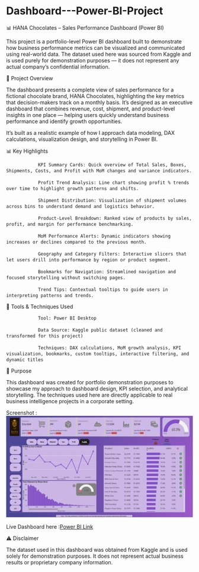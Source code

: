 # Dashboard---Power-BI-Project
📊 HANA Chocolates – Sales Performance Dashboard (Power BI)

This project is a portfolio-level Power BI dashboard built to demonstrate how business performance metrics can be visualized and communicated using real-world data. The dataset used here was sourced from Kaggle and is used purely for demonstration purposes — it does not represent any actual company’s confidential information.

📁 Project Overview

The dashboard presents a complete view of sales performance for a fictional chocolate brand, HANA Chocolates, highlighting the key metrics that decision-makers track on a monthly basis. It’s designed as an executive dashboard that combines revenue, cost, shipment, and product-level insights in one place — helping users quickly understand business performance and identify growth opportunities.

It’s built as a realistic example of how I approach data modeling, DAX calculations, visualization design, and storytelling in Power BI.

📊 Key Highlights

                KPI Summary Cards: Quick overview of Total Sales, Boxes, Shipments, Costs, and Profit with MoM changes and variance indicators.
                
                Profit Trend Analysis: Line chart showing profit % trends over time to highlight growth patterns and shifts.
                
                Shipment Distribution: Visualization of shipment volumes across bins to understand demand and logistics behavior.
                
                Product-Level Breakdown: Ranked view of products by sales, profit, and margin for performance benchmarking.
                
                MoM Performance Alerts: Dynamic indicators showing increases or declines compared to the previous month.
                
                Geography and Category Filters: Interactive slicers that let users drill into performance by region or product segment.
                
                Bookmarks for Navigation: Streamlined navigation and focused storytelling without switching pages.
                
                Trend Tips: Contextual tooltips to guide users in interpreting patterns and trends.

🧰 Tools & Techniques Used

                Tool: Power BI Desktop
                
                Data Source: Kaggle public dataset (cleaned and transformed for this project)
                
                Techniques: DAX calculations, MoM growth analysis, KPI visualization, bookmarks, custom tooltips, interactive filtering, and dynamic titles

📌 Purpose

This dashboard was created for portfolio demonstration purposes to showcase my approach to dashboard design, KPI selection, and analytical storytelling. The techniques used here are directly applicable to real business intelligence projects in a corporate setting.

Screenshot : ![Dashboard](https://github.com/shabanafathim-ux/Dashboard---Power-BI-Project/blob/main/Screenshot%20-%20Sales%20Dashboard.png)

Live Dashboard here :[Power BI Link](https://app.powerbi.com/reportEmbed?reportId=6ab541fa-6fab-4436-919c-d2fa530aec01&autoAuth=true&ctid=27282fdd-4c0b-4dfb-ba91-228cd83fdf71)

⚠️ Disclaimer

The dataset used in this dashboard was obtained from Kaggle and is used solely for demonstration purposes. It does not represent actual business results or proprietary company information.
